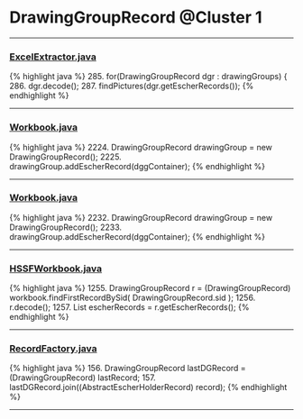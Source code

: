 # DrawingGroupRecord @Cluster 1

***

### [ExcelExtractor.java](https://searchcode.com/codesearch/view/111785559/)
{% highlight java %}
285. for(DrawingGroupRecord dgr : drawingGroups) {
286.    dgr.decode();
287.    findPictures(dgr.getEscherRecords());
{% endhighlight %}

***

### [Workbook.java](https://searchcode.com/codesearch/view/15642358/)
{% highlight java %}
2224. DrawingGroupRecord drawingGroup = new DrawingGroupRecord();
2225. drawingGroup.addEscherRecord(dggContainer);
{% endhighlight %}

***

### [Workbook.java](https://searchcode.com/codesearch/view/15642358/)
{% highlight java %}
2232. DrawingGroupRecord drawingGroup = new DrawingGroupRecord();
2233. drawingGroup.addEscherRecord(dggContainer);
{% endhighlight %}

***

### [HSSFWorkbook.java](https://searchcode.com/codesearch/view/15642316/)
{% highlight java %}
1255. DrawingGroupRecord r = (DrawingGroupRecord) workbook.findFirstRecordBySid( DrawingGroupRecord.sid );
1256. r.decode();
1257. List escherRecords = r.getEscherRecords();
{% endhighlight %}

***

### [RecordFactory.java](https://searchcode.com/codesearch/view/15642481/)
{% highlight java %}
156. DrawingGroupRecord lastDGRecord = (DrawingGroupRecord) lastRecord;
157.     lastDGRecord.join((AbstractEscherHolderRecord) record);
{% endhighlight %}

***

